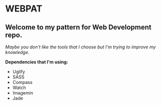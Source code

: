 WEBPAT
==============

Welcome to my pattern for Web Development repo.
--------------

*Maybe you don't like the tools that I choose but I'm trying to improve my knowledge.*

**Dependencies that I'm using:**

- Uglify
- SASS
- Compass
- Watch
- Imagemin
- Jade